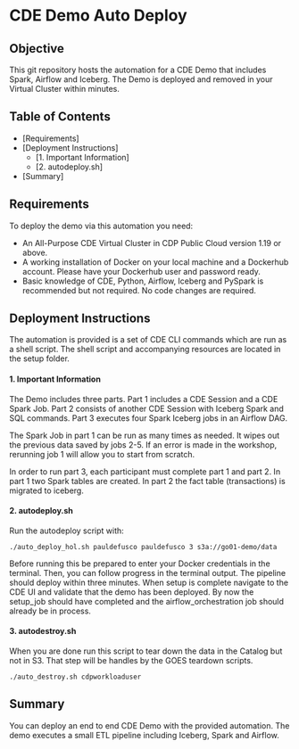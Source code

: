 # CDE Demo Auto Deploy

## Objective

This git repository hosts the automation for a CDE Demo that includes Spark, Airflow and Iceberg. The Demo is deployed and removed in your Virtual Cluster within minutes.

## Table of Contents

* [Requirements]
* [Deployment Instructions]
  * [1. Important Information]
  * [2. autodeploy.sh]
* [Summary]

## Requirements

To deploy the demo via this automation you need:

* An All-Purpose CDE Virtual Cluster in CDP Public Cloud version 1.19 or above.
* A working installation of Docker on your local machine and a Dockerhub account. Please have your Dockerhub user and password ready.
* Basic knowledge of CDE, Python, Airflow, Iceberg and PySpark is recommended but not required. No code changes are required.

## Deployment Instructions

The automation is provided is a set of CDE CLI commands which are run as a shell script. The shell script and accompanying resources are located in the setup folder.

#### 1. Important Information

The Demo includes three parts. Part 1 includes a CDE Session and a CDE Spark Job. Part 2 consists of another CDE Session with Iceberg Spark and SQL commands. Part 3 executes four Spark Iceberg jobs in an Airflow DAG.

The Spark Job in part 1 can be run as many times as needed. It wipes out the previous data saved by jobs 2-5. If an error is made in the workshop, rerunning job 1 will allow you to start from scratch.

In order to run part 3, each participant must complete part 1 and part 2. In part 1 two Spark tables are created. In part 2 the fact table (transactions) is migrated to iceberg.

#### 2. autodeploy.sh

Run the autodeploy script with:

```
./auto_deploy_hol.sh pauldefusco pauldefusco 3 s3a://go01-demo/data
```

Before running this be prepared to enter your Docker credentials in the terminal. Then, you can follow progress in the terminal output. The pipeline should deploy within three minutes. When setup is complete navigate to the CDE UI and validate that the demo has been deployed. By now the setup_job should have completed and the airflow_orchestration job should already be in process.

#### 3. autodestroy.sh

When you are done run this script to tear down the data in the Catalog but not in S3. That step will be handles by the GOES teardown scripts.

```
./auto_destroy.sh cdpworkloaduser
```

## Summary

You can deploy an end to end CDE Demo with the provided automation. The demo executes a small ETL pipeline including Iceberg, Spark and Airflow.
